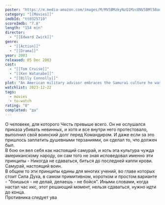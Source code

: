 ```yaml
---
poster: "https://m.media-amazon.com/images/M/MV5BMzkyNzQ1Mzc0NV5BMl5BanBnXkFtZTcwODg3MzUzMw@@._V1_SX300.jpg"
category: "[[Movies]]"
imdbId: "tt0325710"
scoreImdb: "7.8"
length: "154 min"
director: 
  - "[[Edward Zwick]]"
genre: 
  - "[[Action]]"
  - "[[Drama]]"
year: 2003
released: 05 Dec 2003
cast: 
  - "[[Tom Cruise]]"
  - "[[Ken Watanabe]]"
  - "[[Billy Connolly]]"
plot: "An American military advisor embraces the Samurai culture he was hired to destroy after he is captured in battle."
watchlist: 2023-12-22
tags: 
  - movies
  - to-watch
rating: "8"
completed: "да"
---
```

О человеке, для которого Честь превыше всего. Он не ослушался приказа убивать невинных, и хотя и все внутри него протестовало, выполнил свой воинский долг перед Командиром. И даже если за это пришлось заплатить душевными терзаниями, он сделал то, что должен был.  
В бою он вел себя как настоящий самурай, и хоть эта культура чужда американскому народу, он сам того не зная исповедовал именно эти принципы - Никогда не сдаваться, биться до последней капли крови. Самурай, настоящий воин.  
В общем то эти принципы едины для многих учений, во главе которых стоит Сила Духа, в самом примитивном, коротком и простом варианте - "боишься - не делай, делаешь - не бойся". Иными словами, когда настал час икс, этот решающий момент, нельзя сдаваться, нужно идти до конца.  
Противника следует ува